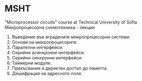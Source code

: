 # MSHT
"Microprocessor circuits" course at Technical University of Sofia  
Микропроцесорна схемотехника - лекции
1. Въведение във вградените микропроцесорни системи.  
2. Основи на микропроцесорите.  
3. Паралелни интерфейси.  
4. Серийни асинхронни интерфейси.  
5. Серийни синхронни интерфейси.  
6. Таймерни модули.  
7. Прекъсвания и директен достъп до паметта.  
8. Дешифрация на адресното поле.  

